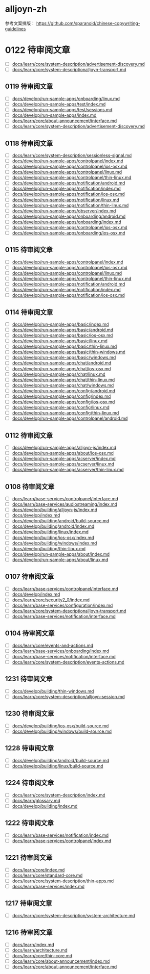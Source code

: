 # alljoyn-zh

参考文案排版：
https://github.com/sparanoid/chinese-copywriting-guidelines

# 0122 待审阅文章

* [ ] [docs/learn/core/system-description/advertisement-discovery.md](docs/learn/core/system-description/advertisement-discovery.md)
* [ ] [docs/learn/core/system-descriptionalljoyn-transport.md](docs/learn/core/system-descriptionalljoyn-transport.md)

## 0119 待审阅文章

* [ ] [docs/develop/run-sample-apps/onboarding/linux.md](docs/develop/run-sample-apps/onboarding/linux.md)
* [ ] [docs/develop/run-sample-apps/test/index.md](docs/develop/run-sample-apps/test/index.md)
* [ ] [docs/develop/run-sample-apps/test/sessions.md](docs/develop/run-sample-apps/test/sessions.md)
* [ ] [docs/develop/run-sample-apps/index.md](docs/develop/run-sample-apps/index.md)
* [ ] [docs/learn/core/about-announcement/interface.md](docs/learn/core/about-announcement/interface.md)
* [ ] [docs/learn/core/system-description/advertisement-discovery.md](docs/learn/core/system-description/advertisement-discovery.md)

## 0118 待审阅文章

* [ ] [docs/learn/core/system-description/sessionless-signal.md](docs/learn/core/system-description/sessionless-signal.md)
* [ ] [docs/develop/run-sample-apps/controlpanel/index.md](docs/develop/run-sample-apps/controlpanel/index.md)
* [ ] [docs/develop/run-sample-apps/controlpanel/ios-osx.md](docs/develop/run-sample-apps/controlpanel/ios-osx.md)
* [ ] [docs/develop/run-sample-apps/controlpanel/linux.md](docs/develop/run-sample-apps/controlpanel/linux.md)
* [ ] [docs/develop/run-sample-apps/controlpanel/thin-linux.md](docs/develop/run-sample-apps/controlpanel/thin-linux.md)
* [ ] [docs/develop/run-sample-apps/notification/android.md](docs/develop/run-sample-apps/notification/android.md)
* [ ] [docs/develop/run-sample-apps/notification/index.md](docs/develop/run-sample-apps/notification/index.md)
* [ ] [docs/develop/run-sample-apps/notification/ios-osx.md](docs/develop/run-sample-apps/notification/ios-osx.md)
* [ ] [docs/develop/run-sample-apps/notification/linux.md](docs/develop/run-sample-apps/notification/linux.md)
* [ ] [docs/develop/run-sample-apps/notification/thin-linux.md](docs/develop/run-sample-apps/notification/thin-linux.md)
* [ ] [docs/develop/run-sample-apps/observer/index.md](docs/develop/run-sample-apps/observer/index.md)
* [ ] [docs/develop/run-sample-apps/onboarding/android.md](docs/develop/run-sample-apps/onboarding/android.md)
* [ ] [docs/develop/run-sample-apps/onboarding/index.md](docs/develop/run-sample-apps/onboarding/index.md)
* [ ] [docs/develop/run-sample-apps/controlpanel/ios-osx.md](docs/develop/run-sample-apps/controlpanel/ios-osx.md)
* [ ] [docs/develop/run-sample-apps/onboarding/ios-osx.md](docs/develop/run-sample-apps/onboarding/ios-osx.md)

## 0115 待审阅文章

* [ ] [docs/develop/run-sample-apps/controlpanel/index.md](docs/develop/run-sample-apps/controlpanel/index.md)
* [ ] [docs/develop/run-sample-apps/controlpanel/ios-osx.md](docs/develop/run-sample-apps/controlpanel/ios-osx.md)
* [ ] [docs/develop/run-sample-apps/controlpanel/linux.md](docs/develop/run-sample-apps/controlpanel/linux.md)
* [ ] [docs/develop/run-sample-apps/controlpanel/thin-linux.md](docs/develop/run-sample-apps/controlpanel/thin-linux.md)
* [ ] [docs/develop/run-sample-apps/notification/android.md](docs/develop/run-sample-apps/notification/android.md)
* [ ] [docs/develop/run-sample-apps/notification/index.md](docs/develop/run-sample-apps/notification/index.md)
* [ ] [docs/develop/run-sample-apps/notification/ios-osx.md](docs/develop/run-sample-apps/notification/ios-osx.md)

## 0114 待审阅文章

* [ ] [docs/develop/run-sample-apps/basic/index.md](docs/develop/run-sample-apps/basic/index.md)
* [ ] [docs/develop/run-sample-apps/basic/android.md](docs/develop/run-sample-apps/basic/android.md)
* [ ] [docs/develop/run-sample-apps/basic/ios-osx.md](docs/develop/run-sample-apps/basic/ios-osx.md)
* [ ] [docs/develop/run-sample-apps/basic/linux.md](docs/develop/run-sample-apps/basic/linux.md)
* [ ] [docs/develop/run-sample-apps/basic/thin-linux.md](docs/develop/run-sample-apps/basic/thin-linux.md)
* [ ] [docs/develop/run-sample-apps/basic/thin-windows.md](docs/develop/run-sample-apps/basic/thin-windows.md)
* [ ] [docs/develop/run-sample-apps/basic/windows.md](docs/develop/run-sample-apps/basic/windows.md)
* [ ] [docs/develop/run-sample-apps/chat/android.md](docs/develop/run-sample-apps/chat/android.md)
* [ ] [docs/develop/run-sample-apps/chat/ios-osx.md](docs/develop/run-sample-apps/chat/ios-osx.md)
* [ ] [docs/develop/run-sample-apps/chat/linux.md](docs/develop/run-sample-apps/chat/linux.md)
* [ ] [docs/develop/run-sample-apps/chat/thin-linux.md](docs/develop/run-sample-apps/chat/thin-linux.md)
* [ ] [docs/develop/run-sample-apps/chat/windows.md](docs/develop/run-sample-apps/chat/windows.md)
* [ ] [docs/develop/run-sample-apps/config/android.md](docs/develop/run-sample-apps/config/android.md)
* [ ] [docs/develop/run-sample-apps/config/index.md](docs/develop/run-sample-apps/config/index.md)
* [ ] [docs/develop/run-sample-apps/config/ios-osx.md](docs/develop/run-sample-apps/config/ios-osx.md)
* [ ] [docs/develop/run-sample-apps/config/linux.md](docs/develop/run-sample-apps/config/linux.md)
* [ ] [docs/develop/run-sample-apps/config/thin-linux.md](docs/develop/run-sample-apps/config/thin-linux.md)
* [ ] [docs/develop/run-sample-apps/controlpanel/android.md](docs/develop/run-sample-apps/controlpanel/android.md)

## 0112 待审阅文章

* [ ] [docs/develop/run-sample-apps/alljoyn-js/index.md](docs/develop/run-sample-apps/alljoyn-js/index.md)
* [ ] [docs/develop/run-sample-apps/about/ios-osx.md](docs/develop/run-sample-apps/about/ios-osx.md)
* [ ] [docs/develop/run-sample-apps/acserver/index.md](docs/develop/run-sample-apps/acserver/index.md)
* [ ] [docs/develop/run-sample-apps/acserver/linux.md](docs/develop/run-sample-apps/acserver/index.md)
* [ ] [docs/develop/run-sample-apps/acserver/thin-linux.md](docs/develop/run-sample-apps/acserver/index.md)

## 0108 待审阅文章

* [ ] [docs/learn/base-services/controlpanel/interface.md](docs/learn/base-services/controlpanel/interface.md)
* [ ] [docs/learn/base-services/audiostreaming/index.md](docs/learn/base-services/audiostreaming/index.md)
* [ ] [docs/develop/building/alljoyn-js/index.md](docs/develop/building/alljoyn-js/index.md)
* [ ] [docs/develop/index.md](docs/develop/index.md)
* [ ] [docs/develop/building/android/build-source.md](docs/develop/building/android/build-source.md)
* [ ] [docs/develop/building/android/index.md](docs/develop/building/android/index.md)
* [ ] [docs/develop/building/linux/index.md](docs/develop/building/linux/index.md)
* [ ] [docs/develop/building/ios-osx/index.md](docs/develop/building/ios-osx/index.md)
* [ ] [docs/develop/building/windows/index.md](docs/develop/building/windows/index.md)
* [ ] [docs/develop/building/thin-linux.md](docs/develop/building/thin-linux.md)
* [ ] [docs/develop/run-sample-apps/about/index.md](docs/develop/run-sample-apps/about/index.md)
* [ ] [docs/develop/run-sample-apps/about/linux.md](docs/develop/run-sample-apps/about/linux.md)

## 0107 待审阅文章

* [ ] [docs/learn/base-services/controlpanel/interface.md](docs/learn/base-services/controlpanel/interface.md)
* [ ] [docs/develop/index.md](docs/develop/index.md)
* [ ] [docs/learn/core/security2_0/index.md](docs/learn/core/security2_0/index.md)
* [ ] [docs/learn/base-services/configuration/index.md](docs/learn/base-services/configuration/index.md)
* [ ] [docs/learn/core/system-descriptionalljoyn-transport.md](docs/learn/core/system-descriptionalljoyn-transport.md)
* [ ] [docs/learn/base-services/notification/interface.md](docs/learn/base-services/notification/interface.md)

## 0104 待审阅文章

* [ ] [docs/learn/core/events-and-actions.md](docs/learn/core/events-and-actions.md)
* [ ] [docs/learn/base-services/onboarding/index.md](docs/learn/base-services/onboarding/index.md)
* [ ] [docs/learn/base-services/notification/interface.md](docs/learn/base-services/notification/interface.md)
* [ ] [docs/learn/core/system-description/events-actions.md](docs/learn/core/system-description/events-actions.md)

## 1231 待审阅文章

* [ ] [docs/develop/building/thin-windows.md](docs/develop/building/thin-windows.md)
* [ ] [docs/learn/core/system-description/alljoyn-session.md](docs/learn/core/system-description/alljoyn-session.md)

## 1230 待审阅文章

* [ ] [docs/develop/building/ios-osx/build-source.md](docs/develop/building/ios-osx/build-source.md)
* [ ] [docs/develop/building/windows/build-source.md](docs/develop/building/windows/build-source.md)

## 1228 待审阅文章

* [ ] [docs/develop/building/android/build-source.md](docs/develop/building/android/build-source.md)
* [ ] [docs/develop/building/linux/build-source.md](docs/develop/building/linux/build-source.md)

## 1224 待审阅文章

* [ ] [docs/learn/core/system-description/index.md](docs/learn/core/system-description/index.md)
* [ ] [docs/learn/glossary.md](docs/learn/glossary.md)
* [ ] [docs/develop/building/index.md](docs/develop/building/index.md)

## 1222 待审阅文章

* [ ] [docs/learn/base-services/notification/index.md](docs/learn/base-services/notification/index.md)
* [ ] [docs/learn/base-services/controlpanel/index.md](docs/learn/base-services/controlpanel/index.md)

## 1221 待审阅文章

* [ ] [docs/learn/core/index.md](docs/learn/core/index.md)
* [ ] [docs/learn/core/standard-core.md](docs/learn/core/standard-core.md)
* [ ] [docs/learn/core/system-description/thin-apps.md](docs/learn/core/system-description/thin-apps.md)
* [ ] [docs/learn/base-services/index.md](docs/learn/base-services/index.md)

## 1217 待审阅文章

* [ ] [docs/learn/core/system-description/system-architecture.md](docs/learn/core/system-description/system-architecture.md)

## 1216 待审阅文章

* [ ] [docs/learn/index.md](docs/learn/index.md)
* [ ] [docs/learn/architecture.md](docs/learn/architecture.md)
* [ ] [docs/learn/core/thin-core.md](docs/learn/core/thin-core.md)
* [ ] [docs/learn/core/about-announcement/index.md](docs/learn/core/about-announcement/index.md)
* [ ] [docs/learn/core/about-announcement/interface.md](docs/learn/core/about-announcement/interface.md)
